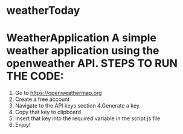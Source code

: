 # weatherToday
# WeatherApplication A simple weather application using the openweather API.  STEPS TO RUN THE CODE: 
1. Go to https://openweathermap.org
2. Create a free account
3. Navigate to the API keys section
4.Generate a key
5. Copy that key to clipboard
6. Insert that key into the required variable in the script.js file
7.  Enjoy!
